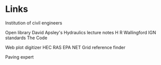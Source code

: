 # Links

Institution of civil engineers

Open library
David Apsley's Hydraulics lecture notes
H R Wallingford
IGN standards
The Code

Web plot digitizer
HEC RAS
EPA NET
Grid reference finder

Paving expert
